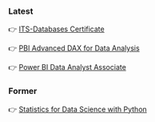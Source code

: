 <h3>Latest</h3>

👉 [ITS-Databases Certificate](https://www.credly.com/users/chieh-kao.d20a0265/badges)

👉 [PBI Advanced DAX for Data Analysis](https://www.udemy.com/certificate/UC-98ad2248-cffd-40c9-a23e-5177d4064bbf/)

👉 [Power BI Data Analyst Associate](https://learn.microsoft.com/api/credentials/share/en-us/01082802/440AF68661AF8347?sharingId)

<h3>Former</h3>

👉 [Statistics for Data Science with Python](https://www.coursera.org/account/accomplishments/records/KET4LVZKRK2D)
